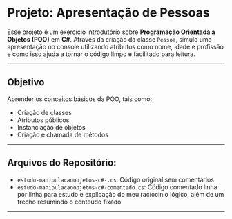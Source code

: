 # Projeto: Apresentação de Pessoas

Esse projeto é um exercício introdutório sobre **Programação Orientada a Objetos (POO)** em **C#**. Através da criação da classe `Pessoa`, simulo uma apresentação no console utilizando atributos como nome, idade e profissão e como isso ajuda a tornar o código limpo e facilitado para leitura.

---

##  Objetivo

Aprender os conceitos básicos da POO, tais como:
- Criação de classes
- Atributos públicos
- Instanciação de objetos
- Criação e chamada de métodos

---

##  Arquivos do Repositório:

- `estudo-manipulacaoobjetos-c#-.cs`: Código original sem comentários
- `estudo-manipulacaoobjetos-c#-comentado.cs`: Código comentado linha por linha para estudo e explicação do meu racíocinio lógico, além de um trecho resumindo o conteúdo fixado

---

